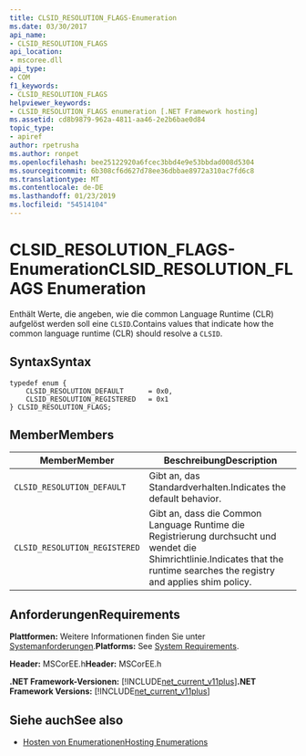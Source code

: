```yaml
---
title: CLSID_RESOLUTION_FLAGS-Enumeration
ms.date: 03/30/2017
api_name:
- CLSID_RESOLUTION_FLAGS
api_location:
- mscoree.dll
api_type:
- COM
f1_keywords:
- CLSID_RESOLUTION_FLAGS
helpviewer_keywords:
- CLSID_RESOLUTION_FLAGS enumeration [.NET Framework hosting]
ms.assetid: cd8b9879-962a-4811-aa46-2e2b6bae0d84
topic_type:
- apiref
author: rpetrusha
ms.author: ronpet
ms.openlocfilehash: bee25122920a6fcec3bbd4e9e53bbdad008d5304
ms.sourcegitcommit: 6b308cf6d627d78ee36dbbae8972a310ac7fd6c8
ms.translationtype: MT
ms.contentlocale: de-DE
ms.lasthandoff: 01/23/2019
ms.locfileid: "54514104"
---
```

# <a name="clsidresolutionflags-enumeration"></a><span data-ttu-id="491cc-102">CLSID_RESOLUTION_FLAGS-Enumeration</span><span class="sxs-lookup"><span data-stu-id="491cc-102">CLSID_RESOLUTION_FLAGS Enumeration</span></span>
<span data-ttu-id="491cc-103">Enthält Werte, die angeben, wie die common Language Runtime (CLR) aufgelöst werden soll eine `CLSID`.</span><span class="sxs-lookup"><span data-stu-id="491cc-103">Contains values that indicate how the common language runtime (CLR) should resolve a `CLSID`.</span></span>  
  
## <a name="syntax"></a><span data-ttu-id="491cc-104">Syntax</span><span class="sxs-lookup"><span data-stu-id="491cc-104">Syntax</span></span>  
  
```  
typedef enum {  
    CLSID_RESOLUTION_DEFAULT      = 0x0,  
    CLSID_RESOLUTION_REGISTERED   = 0x1  
} CLSID_RESOLUTION_FLAGS;  
```  
  
## <a name="members"></a><span data-ttu-id="491cc-105">Member</span><span class="sxs-lookup"><span data-stu-id="491cc-105">Members</span></span>  
  
|<span data-ttu-id="491cc-106">Member</span><span class="sxs-lookup"><span data-stu-id="491cc-106">Member</span></span>|<span data-ttu-id="491cc-107">Beschreibung</span><span class="sxs-lookup"><span data-stu-id="491cc-107">Description</span></span>|  
|------------|-----------------|  
|`CLSID_RESOLUTION_DEFAULT`|<span data-ttu-id="491cc-108">Gibt an, das Standardverhalten.</span><span class="sxs-lookup"><span data-stu-id="491cc-108">Indicates the default behavior.</span></span>|  
|`CLSID_RESOLUTION_REGISTERED`|<span data-ttu-id="491cc-109">Gibt an, dass die Common Language Runtime die Registrierung durchsucht und wendet die Shimrichtlinie.</span><span class="sxs-lookup"><span data-stu-id="491cc-109">Indicates that the runtime searches the registry and applies shim policy.</span></span>|  
  
## <a name="requirements"></a><span data-ttu-id="491cc-110">Anforderungen</span><span class="sxs-lookup"><span data-stu-id="491cc-110">Requirements</span></span>  
 <span data-ttu-id="491cc-111">**Plattformen:** Weitere Informationen finden Sie unter [Systemanforderungen](../../../../docs/framework/get-started/system-requirements.md).</span><span class="sxs-lookup"><span data-stu-id="491cc-111">**Platforms:** See [System Requirements](../../../../docs/framework/get-started/system-requirements.md).</span></span>  
  
 <span data-ttu-id="491cc-112">**Header:** MSCorEE.h</span><span class="sxs-lookup"><span data-stu-id="491cc-112">**Header:** MSCorEE.h</span></span>  
  
 <span data-ttu-id="491cc-113">**.NET Framework-Versionen:** [!INCLUDE[net_current_v11plus](../../../../includes/net-current-v11plus-md.md)]</span><span class="sxs-lookup"><span data-stu-id="491cc-113">**.NET Framework Versions:** [!INCLUDE[net_current_v11plus](../../../../includes/net-current-v11plus-md.md)]</span></span>  
  
## <a name="see-also"></a><span data-ttu-id="491cc-114">Siehe auch</span><span class="sxs-lookup"><span data-stu-id="491cc-114">See also</span></span>
- [<span data-ttu-id="491cc-115">Hosten von Enumerationen</span><span class="sxs-lookup"><span data-stu-id="491cc-115">Hosting Enumerations</span></span>](../../../../docs/framework/unmanaged-api/hosting/hosting-enumerations.md)
